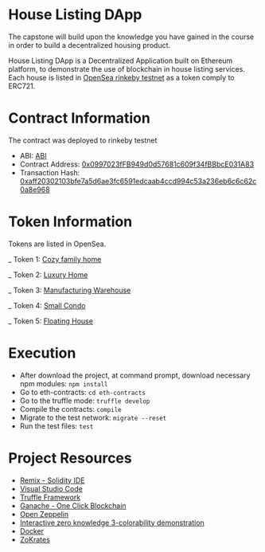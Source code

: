 # House Listing DApp

The capstone will build upon the knowledge you have gained in the course in order to build a decentralized housing product. 

House Listing DApp is a Decentralized Application built on Ethereum platform, to demonstrate the use of blockchain in house listing services. Each house is listed in [OpenSea rinkeby testnet](https://rinkeby.opensea.io) as a token comply to ERC721. 

# Contract Information
The contract was deployed to rinkeby testnet

- ABI: [ABI](/eth-contracts/ABI)
- Contract Address: [0x0997023fFB949d0d57681c609f34fBBbcE031A83](https://rinkeby.etherscan.io/address/0x0997023fFB949d0d57681c609f34fBBbcE031A83)
- Transaction Hash: [0xaff20302103bfe7a5d6ae3fc6591edcaab4ccd994c53a236eb6c6c62c0a8e968](https://rinkeby.etherscan.io/tx/0xaff20302103bfe7a5d6ae3fc6591edcaab4ccd994c53a236eb6c6c62c0a8e968)

# Token Information

Tokens are listed in OpenSea.

_ Token 1: [Cozy family home](https://rinkeby.opensea.io/assets/0x0997023ffb949d0d57681c609f34fbbbce031a83/1)

_ Token 2: [Luxury Home](https://rinkeby.opensea.io/assets/0x0997023ffb949d0d57681c609f34fbbbce031a83/2)

_ Token 3: [Manufacturing Warehouse](https://rinkeby.opensea.io/assets/0x0997023ffb949d0d57681c609f34fbbbce031a83/3)

_ Token 4: [Small Condo](https://rinkeby.opensea.io/assets/0x0997023ffb949d0d57681c609f34fbbbce031a83/4)

_ Token 5: [Floating House](https://rinkeby.opensea.io/assets/0x0997023ffb949d0d57681c609f34fbbbce031a83/5)


# Execution

- After download the project, at command prompt, download necessary npm modules:
  `` npm install ``
- Go to eth-contracts:
  `` cd eth-contracts ``
- Go to the truffle mode:
  `` truffle develop ``
- Compile the contracts:
  `` compile ``
- Migrate to the test network:
  `` migrate --reset ``
- Run the test files:
  `` test ``

# Project Resources

* [Remix - Solidity IDE](https://remix.ethereum.org/)
* [Visual Studio Code](https://code.visualstudio.com/)
* [Truffle Framework](https://truffleframework.com/)
* [Ganache - One Click Blockchain](https://truffleframework.com/ganache)
* [Open Zeppelin ](https://openzeppelin.org/)
* [Interactive zero knowledge 3-colorability demonstration](http://web.mit.edu/~ezyang/Public/graph/svg.html)
* [Docker](https://docs.docker.com/install/)
* [ZoKrates](https://github.com/Zokrates/ZoKrates)
